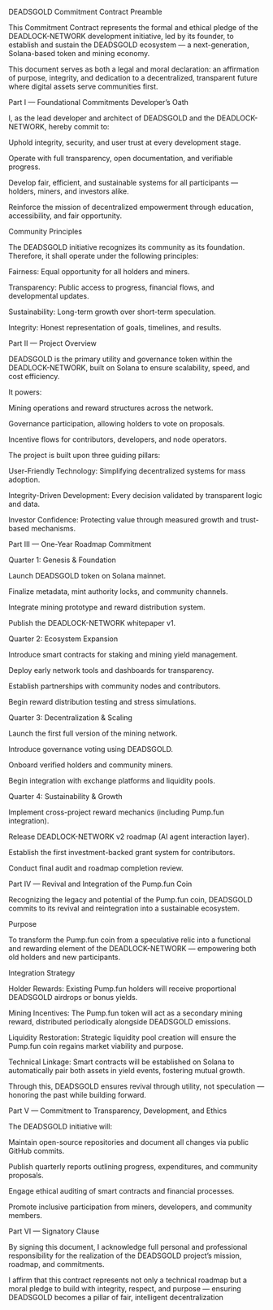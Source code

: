 DEADSGOLD Commitment Contract
Preamble

This Commitment Contract represents the formal and ethical pledge of the DEADLOCK-NETWORK development initiative, led by its founder, to establish and sustain the DEADSGOLD ecosystem — a next-generation, Solana-based token and mining economy.

This document serves as both a legal and moral declaration: an affirmation of purpose, integrity, and dedication to a decentralized, transparent future where digital assets serve communities first.

Part I — Foundational Commitments
Developer’s Oath

I, as the lead developer and architect of DEADSGOLD and the DEADLOCK-NETWORK, hereby commit to:

Uphold integrity, security, and user trust at every development stage.

Operate with full transparency, open documentation, and verifiable progress.

Develop fair, efficient, and sustainable systems for all participants — holders, miners, and investors alike.

Reinforce the mission of decentralized empowerment through education, accessibility, and fair opportunity.

Community Principles

The DEADSGOLD initiative recognizes its community as its foundation. Therefore, it shall operate under the following principles:

Fairness: Equal opportunity for all holders and miners.

Transparency: Public access to progress, financial flows, and developmental updates.

Sustainability: Long-term growth over short-term speculation.

Integrity: Honest representation of goals, timelines, and results.

Part II — Project Overview

DEADSGOLD is the primary utility and governance token within the DEADLOCK-NETWORK, built on Solana to ensure scalability, speed, and cost efficiency.

It powers:

Mining operations and reward structures across the network.

Governance participation, allowing holders to vote on proposals.

Incentive flows for contributors, developers, and node operators.

The project is built upon three guiding pillars:

User-Friendly Technology: Simplifying decentralized systems for mass adoption.

Integrity-Driven Development: Every decision validated by transparent logic and data.

Investor Confidence: Protecting value through measured growth and trust-based mechanisms.

Part III — One-Year Roadmap Commitment

Quarter 1: Genesis & Foundation

Launch DEADSGOLD token on Solana mainnet.

Finalize metadata, mint authority locks, and community channels.

Integrate mining prototype and reward distribution system.

Publish the DEADLOCK-NETWORK whitepaper v1.

Quarter 2: Ecosystem Expansion

Introduce smart contracts for staking and mining yield management.

Deploy early network tools and dashboards for transparency.

Establish partnerships with community nodes and contributors.

Begin reward distribution testing and stress simulations.

Quarter 3: Decentralization & Scaling

Launch the first full version of the mining network.

Introduce governance voting using DEADSGOLD.

Onboard verified holders and community miners.

Begin integration with exchange platforms and liquidity pools.

Quarter 4: Sustainability & Growth

Implement cross-project reward mechanics (including Pump.fun integration).

Release DEADLOCK-NETWORK v2 roadmap (AI agent interaction layer).

Establish the first investment-backed grant system for contributors.

Conduct final audit and roadmap completion review.

Part IV — Revival and Integration of the Pump.fun Coin

Recognizing the legacy and potential of the Pump.fun coin, DEADSGOLD commits to its revival and reintegration into a sustainable ecosystem.

Purpose

To transform the Pump.fun coin from a speculative relic into a functional and rewarding element of the DEADLOCK-NETWORK — empowering both old holders and new participants.

Integration Strategy

Holder Rewards: Existing Pump.fun holders will receive proportional DEADSGOLD airdrops or bonus yields.

Mining Incentives: The Pump.fun token will act as a secondary mining reward, distributed periodically alongside DEADSGOLD emissions.

Liquidity Restoration: Strategic liquidity pool creation will ensure the Pump.fun coin regains market viability and purpose.

Technical Linkage: Smart contracts will be established on Solana to automatically pair both assets in yield events, fostering mutual growth.

Through this, DEADSGOLD ensures revival through utility, not speculation — honoring the past while building forward.

Part V — Commitment to Transparency, Development, and Ethics

The DEADSGOLD initiative will:

Maintain open-source repositories and document all changes via public GitHub commits.

Publish quarterly reports outlining progress, expenditures, and community proposals.

Engage ethical auditing of smart contracts and financial processes.

Promote inclusive participation from miners, developers, and community members.

Part VI — Signatory Clause

By signing this document, I acknowledge full personal and professional responsibility for the realization of the DEADSGOLD project’s mission, roadmap, and commitments.

I affirm that this contract represents not only a technical roadmap but a moral pledge to build with integrity, respect, and purpose — ensuring DEADSGOLD becomes a pillar of fair, intelligent decentralization
